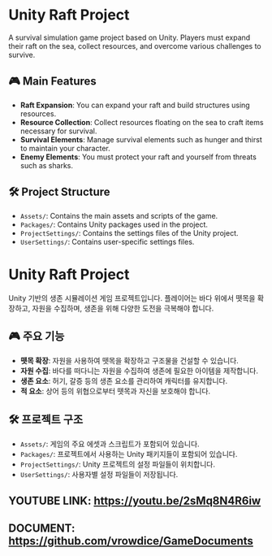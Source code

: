 # Unity Raft Project

A survival simulation game project based on Unity. Players must expand their raft on the sea, collect resources, and overcome various challenges to survive.

## 🎮 Main Features

- **Raft Expansion**: You can expand your raft and build structures using resources.
- **Resource Collection**: Collect resources floating on the sea to craft items necessary for survival.
- **Survival Elements**: Manage survival elements such as hunger and thirst to maintain your character.
- **Enemy Elements**: You must protect your raft and yourself from threats such as sharks.

## 🛠️ Project Structure

- `Assets/`: Contains the main assets and scripts of the game.
- `Packages/`: Contains Unity packages used in the project.
- `ProjectSettings/`: Contains the settings files of the Unity project.
- `UserSettings/`: Contains user-specific settings files.

# Unity Raft Project

Unity 기반의 생존 시뮬레이션 게임 프로젝트입니다. 플레이어는 바다 위에서 뗏목을 확장하고, 자원을 수집하며, 생존을 위해 다양한 도전을 극복해야 합니다.

## 🎮 주요 기능

- **뗏목 확장**: 자원을 사용하여 뗏목을 확장하고 구조물을 건설할 수 있습니다.
- **자원 수집**: 바다를 떠다니는 자원을 수집하여 생존에 필요한 아이템을 제작합니다.
- **생존 요소**: 허기, 갈증 등의 생존 요소를 관리하여 캐릭터를 유지합니다.
- **적 요소**: 상어 등의 위협으로부터 뗏목과 자신을 보호해야 합니다.

## 🛠️ 프로젝트 구조

- `Assets/`: 게임의 주요 에셋과 스크립트가 포함되어 있습니다.
- `Packages/`: 프로젝트에서 사용하는 Unity 패키지들이 포함되어 있습니다.
- `ProjectSettings/`: Unity 프로젝트의 설정 파일들이 위치합니다.
- `UserSettings/`: 사용자별 설정 파일들이 저장됩니다.

## YOUTUBE LINK: https://youtu.be/2sMq8N4R6iw
## DOCUMENT: https://github.com/vrowdice/GameDocuments
